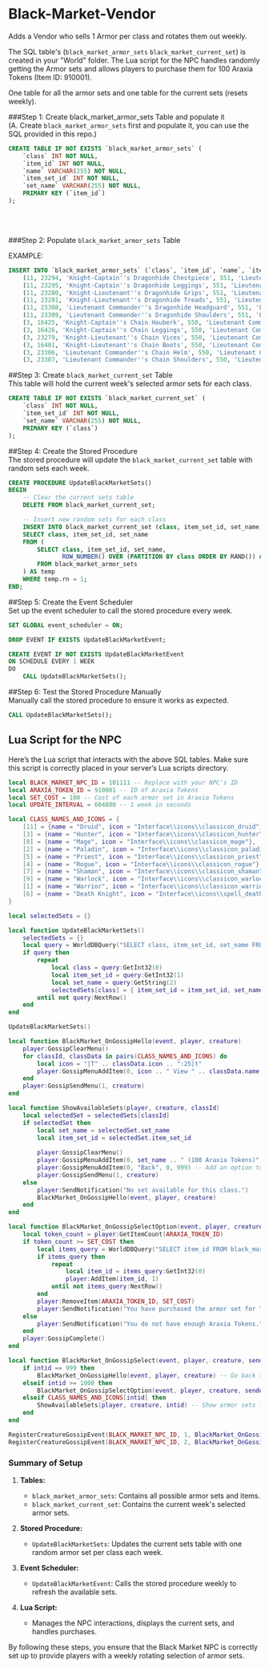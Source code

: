 # Black-Market-Vendor

Adds a Vendor who sells 1 Armor per class and rotates them out weekly.

The SQL table's (`black_market_armor_sets` `black_market_current_set`) is created in your "World" folder. The Lua script for the NPC handles randomly getting the Armor sets and allows players to purchase them for 100 Araxia Tokens (Item ID: 910001).


One table for all the armor sets and one table for the current sets (resets weekly).

###Step 1: Create black_market_armor_sets Table and populate it<br>
(A. Create `black_market_armor_sets` first and populate it, you can use the SQL provided in this repo.)

```sql
CREATE TABLE IF NOT EXISTS `black_market_armor_sets` (
    `class` INT NOT NULL,
    `item_id` INT NOT NULL,
    `name` VARCHAR(255) NOT NULL,
    `item_set_id` INT NOT NULL,
    `set_name` VARCHAR(255) NOT NULL,
    PRIMARY KEY (`item_id`)
);
```
<br>
<br>

###Step 2: Populate `black_market_armor_sets` Table

EXAMPLE:
```sql
INSERT INTO `black_market_armor_sets` (`class`, `item_id`, `name`, `item_set_id`, `set_name`) VALUES
    (11, 23294, 'Knight-Captain''s Dragonhide Chestpiece', 551, 'Lieutenant Commander''s Refuge'),
    (11, 23295, 'Knight-Captain''s Dragonhide Leggings', 551, 'Lieutenant Commander''s Refuge'),
    (11, 23280, 'Knight-Lieutenant''s Dragonhide Grips', 551, 'Lieutenant Commander''s Refuge'),
    (11, 23281, 'Knight-Lieutenant''s Dragonhide Treads', 551, 'Lieutenant Commander''s Refuge'),
    (11, 23308, 'Lieutenant Commander''s Dragonhide Headguard', 551, 'Lieutenant Commander''s Refuge'),
    (11, 23309, 'Lieutenant Commander''s Dragonhide Shoulders', 551, 'Lieutenant Commander''s Refuge'),
    (3, 16425, 'Knight-Captain''s Chain Hauberk', 550, 'Lieutenant Commander''s Pursuance'),
    (3, 16426, 'Knight-Captain''s Chain Leggings', 550, 'Lieutenant Commander''s Pursuance'),
    (3, 23279, 'Knight-Lieutenant''s Chain Vices', 550, 'Lieutenant Commander''s Pursuance'),
    (3, 16401, 'Knight-Lieutenant''s Chain Boots', 550, 'Lieutenant Commander''s Pursuance'),
    (3, 23306, 'Lieutenant Commander''s Chain Helm', 550, 'Lieutenant Commander''s Pursuance'),
    (3, 23307, 'Lieutenant Commander''s Chain Shoulders', 550, 'Lieutenant Commander''s Pursuance');
```

##Step 3: Create `black_market_current_set` Table<br>
This table will hold the current week's selected armor sets for each class.

```sql
CREATE TABLE IF NOT EXISTS `black_market_current_set` (
    `class` INT NOT NULL,
    `item_set_id` INT NOT NULL,
    `set_name` VARCHAR(255) NOT NULL,
    PRIMARY KEY (`class`)
);
```

##Step 4: Create the Stored Procedure<br>
The stored procedure will update the `black_market_current_set` table with random sets each week.

```sql
CREATE PROCEDURE UpdateBlackMarketSets()
BEGIN
    -- Clear the current sets table
    DELETE FROM black_market_current_set;

    -- Insert new random sets for each class
    INSERT INTO black_market_current_set (class, item_set_id, set_name)
    SELECT class, item_set_id, set_name
    FROM (
        SELECT class, item_set_id, set_name,
               ROW_NUMBER() OVER (PARTITION BY class ORDER BY RAND()) AS rn
        FROM black_market_armor_sets
    ) AS temp
    WHERE temp.rn = 1;
END;
```

##Step 5: Create the Event Scheduler<br>
Set up the event scheduler to call the stored procedure every week.

```sql
SET GLOBAL event_scheduler = ON;

DROP EVENT IF EXISTS UpdateBlackMarketEvent;

CREATE EVENT IF NOT EXISTS UpdateBlackMarketEvent
ON SCHEDULE EVERY 1 WEEK
DO
    CALL UpdateBlackMarketSets();
```


##Step 6: Test the Stored Procedure Manually<br>
Manually call the stored procedure to ensure it works as expected.

```sql
CALL UpdateBlackMarketSets();
```


## Lua Script for the NPC
Here’s the Lua script that interacts with the above SQL tables. Make sure this script is correctly placed in your server’s Lua scripts directory.

```lua
local BLACK_MARKET_NPC_ID = 101111 -- Replace with your NPC's ID
local ARAXIA_TOKEN_ID = 910001 -- ID of Araxia Tokens
local SET_COST = 100 -- Cost of each armor set in Araxia Tokens
local UPDATE_INTERVAL = 604800 -- 1 week in seconds

local CLASS_NAMES_AND_ICONS = {
    [11] = {name = "Druid", icon = "Interface\\icons\\classicon_druid"},
    [3] = {name = "Hunter", icon = "Interface\\icons\\classicon_hunter"},
    [8] = {name = "Mage", icon = "Interface\\icons\\classicon_mage"},
    [2] = {name = "Paladin", icon = "Interface\\icons\\classicon_paladin"},
    [5] = {name = "Priest", icon = "Interface\\icons\\classicon_priest"},
    [4] = {name = "Rogue", icon = "Interface\\icons\\classicon_rogue"},
    [7] = {name = "Shaman", icon = "Interface\\icons\\classicon_shaman"},
    [9] = {name = "Warlock", icon = "Interface\\icons\\classicon_warlock"},
    [1] = {name = "Warrior", icon = "Interface\\icons\\classicon_warrior"},
    [6] = {name = "Death Knight", icon = "Interface\\icons\\spell_deathknight_classicon"}
}

local selectedSets = {}

local function UpdateBlackMarketSets()
    selectedSets = {}
    local query = WorldDBQuery("SELECT class, item_set_id, set_name FROM black_market_current_set")
    if query then
        repeat
            local class = query:GetInt32(0)
            local item_set_id = query:GetInt32(1)
            local set_name = query:GetString(2)
            selectedSets[class] = { item_set_id = item_set_id, set_name = set_name }
        until not query:NextRow()
    end
end

UpdateBlackMarketSets()

local function BlackMarket_OnGossipHello(event, player, creature)
    player:GossipClearMenu()
    for classId, classData in pairs(CLASS_NAMES_AND_ICONS) do
        local icon = "|T" .. classData.icon .. ":25|t"
        player:GossipMenuAddItem(0, icon .. " View " .. classData.name .. " armor set", 0, classId)
    end
    player:GossipSendMenu(1, creature)
end

local function ShowAvailableSets(player, creature, classId)
    local selectedSet = selectedSets[classId]
    if selectedSet then
        local set_name = selectedSet.set_name
        local item_set_id = selectedSet.item_set_id
        
        player:GossipClearMenu()
        player:GossipMenuAddItem(0, set_name .. " (100 Araxia Tokens)", 0, 1000 + item_set_id)
        player:GossipMenuAddItem(0, "Back", 0, 999) -- Add an option to go back to the class menu
        player:GossipSendMenu(1, creature)
    else
        player:SendNotification("No set available for this class.")
        BlackMarket_OnGossipHello(event, player, creature)
    end
end

local function BlackMarket_OnGossipSelectOption(event, player, creature, sender, item_set_id, code)
    local token_count = player:GetItemCount(ARAXIA_TOKEN_ID)
    if token_count >= SET_COST then
        local items_query = WorldDBQuery("SELECT item_id FROM black_market_armor_sets WHERE item_set_id = " .. item_set_id)
        if items_query then
            repeat
                local item_id = items_query:GetInt32(0)
                player:AddItem(item_id, 1)
            until not items_query:NextRow()
        end
        player:RemoveItem(ARAXIA_TOKEN_ID, SET_COST)
        player:SendNotification("You have purchased the armor set for " .. SET_COST .. " Araxia Tokens.")
    else
        player:SendNotification("You do not have enough Araxia Tokens.")
    end
    player:GossipComplete()
end

local function BlackMarket_OnGossipSelect(event, player, creature, sender, intid, code)
    if intid == 999 then
        BlackMarket_OnGossipHello(event, player, creature) -- Go back to the class menu
    elseif intid >= 1000 then
        BlackMarket_OnGossipSelectOption(event, player, creature, sender, intid - 1000, code) -- Handle item purchase
    elseif CLASS_NAMES_AND_ICONS[intid] then
        ShowAvailableSets(player, creature, intid) -- Show armor sets for the selected class
    end
end

RegisterCreatureGossipEvent(BLACK_MARKET_NPC_ID, 1, BlackMarket_OnGossipHello) -- GOSSIP_HELLO
RegisterCreatureGossipEvent(BLACK_MARKET_NPC_ID, 2, BlackMarket_OnGossipSelect) -- GOSSIP_SELECT
```



### Summary of Setup

1. **Tables:**
    - `black_market_armor_sets`: Contains all possible armor sets and items.
    - `black_market_current_set`: Contains the current week's selected armor sets.

2. **Stored Procedure:**
    - `UpdateBlackMarketSets`: Updates the current sets table with one random armor set per class each week.

3. **Event Scheduler:**
    - `UpdateBlackMarketEvent`: Calls the stored procedure weekly to refresh the available sets.

4. **Lua Script:**
    - Manages the NPC interactions, displays the current sets, and handles purchases.

By following these steps, you ensure that the Black Market NPC is correctly set up to provide players with a weekly rotating selection of armor sets.
